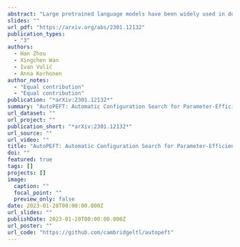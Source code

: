 ```yaml
---
abstract: "Large pretrained language models have been widely used in downstream NLP tasks via task-specific fine-tuning. Recently, an array of Parameter-Efficient Fine-Tuning (PEFT) methods have also achieved strong task performance while updating a much smaller number of parameters compared to full model tuning. However, it is non-trivial to make informed per-task design choices (i.e., to create PEFT configurations) concerning the selection of PEFT architectures and modules, the number of tunable parameters, and even the layers in which the PEFT modules are inserted. Consequently, it is highly likely that the current, manually set PEFT configurations might be suboptimal for many tasks from the perspective of the performance-to-efficiency trade-off. To address the core question of the PEFT configuration selection that aims to control and maximise the balance between performance and parameter efficiency, we first define a rich configuration search space spanning multiple representative PEFT modules along with finer-grained configuration decisions over the modules (e.g., parameter budget, insertion layer). We then propose AutoPEFT, a novel framework to traverse this configuration space: it automatically configures multiple PEFT modules via high-dimensional Bayesian optimisation. We show the resource scalability and task transferability of AutoPEFT-found configurations, outperforming existing PEFT methods on average on the standard GLUE benchmark while conducting the configuration search on a single task. The per-task AutoPEFT-based configuration search even outperforms full-model fine-tuning."
slides: ""
url_pdf: "https://arxiv.org/abs/2301.12132"
publication_types:
  - "3"
authors:
  - Han Zhou
  - Xingchen Wan
  - Ivan Vulić
  - Anna Korhonen
author_notes: 
  - "Equal contribution"
  - "Equal contribution"
publication: "*arXiv:2301.12132*"
summary: "AutoPEFT: Automatic Configuration Search for Parameter-Efficient Fine-Tuning"
url_dataset: ""
url_project: ""
publication_short: "*arXiv:2301.12132*"
url_source: ""
url_video: ""
title: "AutoPEFT: Automatic Configuration Search for Parameter-Efficient Fine-Tuning"
doi: ""
featured: true
tags: []
projects: []
image:
  caption: ""
  focal_point: ""
  preview_only: false
date: 2023-01-28T00:00:00.000Z
url_slides: ""
publishDate: 2023-01-28T00:00:00.000Z
url_poster: ""
url_code: "https://github.com/cambridgeltl/autopeft"
---
```

